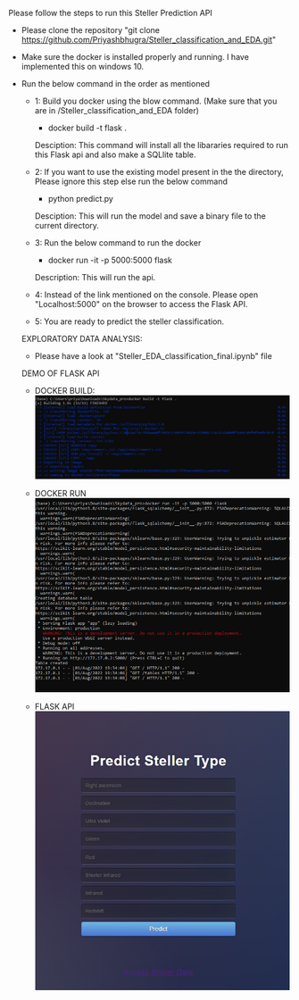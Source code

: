 Please follow the steps to run this Steller Prediction API
- Please clone the repository "git clone https://github.com/Priyashbhugra/Steller_classification_and_EDA.git"
- Make sure the docker is installed properly and running. I have implemented this on windows 10.
- Run the below command in the order as mentioned


    - 1:  Build you docker using the blow command. (Make sure that you are in /Steller_classification_and_EDA folder)
        - docker build -t flask .

        Desciption: This command will install all the libararies required to run this Flask api and also make a SQLlite table.

    - 2:  If you want to use the existing model present in the the directory, Please ignore this step else run the below command
        - python predict.py

        Desciption: This will run the model and save a binary file to the current directory.

    - 3: Run the below command to run the docker
        - docker run -it -p 5000:5000 flask

        Description: This will run the api.
    
    - 4: Instead of the link mentioned on the console. Please open "Localhost:5000" on the browser to access the Flask API.
    
    - 5: You are ready to predict the steller classification.




    EXPLORATORY DATA ANALYSIS:

    - Please have a look at "Steller_EDA_classification_final.ipynb" file



    DEMO OF FLASK API

    - DOCKER BUILD:
    ![Example 1](/images/docker_build.PNG)

    - DOCKER RUN
    ![Example 1](/images/docker_run.PNG)

    - FLASK API
    ![Example 1](/images/index.PNG)

    





    

